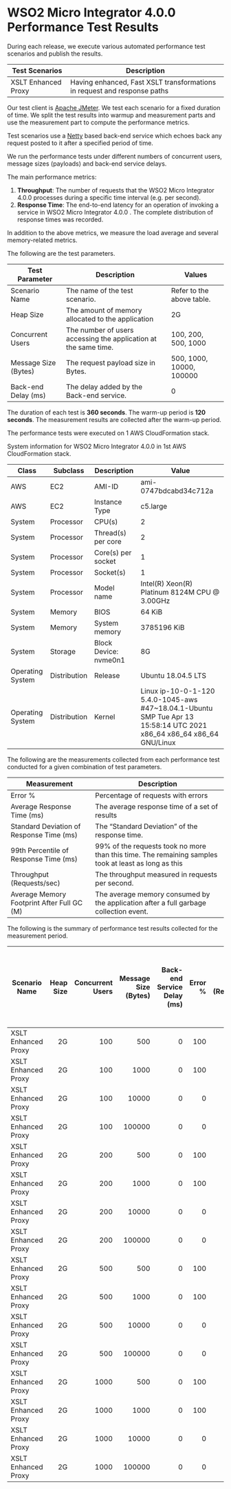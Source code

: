 # WSO2 Micro Integrator 4.0.0 Performance Test Results

During each release, we execute various automated performance test scenarios and publish the results.

| Test Scenarios | Description |
| --- | --- |
| XSLT Enhanced Proxy | Having enhanced, Fast XSLT transformations in request and response paths |

Our test client is [Apache JMeter](https://jmeter.apache.org/index.html). We test each scenario for a fixed duration of
time. We split the test results into warmup and measurement parts and use the measurement part to compute the
performance metrics.

Test scenarios use a [Netty](https://netty.io/) based back-end service which echoes back any request
posted to it after a specified period of time.

We run the performance tests under different numbers of concurrent users, message sizes (payloads) and back-end service
delays.

The main performance metrics:

1. **Throughput**: The number of requests that the WSO2 Micro Integrator 4.0.0 processes during a specific time interval (e.g. per second).
2. **Response Time**: The end-to-end latency for an operation of invoking a service in WSO2 Micro Integrator 4.0.0 . The complete distribution of response times was recorded.

In addition to the above metrics, we measure the load average and several memory-related metrics.

The following are the test parameters.

| Test Parameter | Description | Values |
| --- | --- | --- |
| Scenario Name | The name of the test scenario. | Refer to the above table. |
| Heap Size | The amount of memory allocated to the application | 2G |
| Concurrent Users | The number of users accessing the application at the same time. | 100, 200, 500, 1000 |
| Message Size (Bytes) | The request payload size in Bytes. | 500, 1000, 10000, 100000 |
| Back-end Delay (ms) | The delay added by the Back-end service. | 0 |

The duration of each test is **360 seconds**. The warm-up period is **120 seconds**.
The measurement results are collected after the warm-up period.

The performance tests were executed on 1 AWS CloudFormation stack.


System information for WSO2 Micro Integrator 4.0.0 in 1st AWS CloudFormation stack.

| Class | Subclass | Description | Value |
| --- | --- | --- | --- |
| AWS | EC2 | AMI-ID | ami-0747bdcabd34c712a |
| AWS | EC2 | Instance Type | c5.large |
| System | Processor | CPU(s) | 2 |
| System | Processor | Thread(s) per core | 2 |
| System | Processor | Core(s) per socket | 1 |
| System | Processor | Socket(s) | 1 |
| System | Processor | Model name | Intel(R) Xeon(R) Platinum 8124M CPU @ 3.00GHz |
| System | Memory | BIOS | 64 KiB |
| System | Memory | System memory | 3785196 KiB |
| System | Storage | Block Device: nvme0n1 | 8G |
| Operating System | Distribution | Release | Ubuntu 18.04.5 LTS |
| Operating System | Distribution | Kernel | Linux ip-10-0-1-120 5.4.0-1045-aws #47~18.04.1-Ubuntu SMP Tue Apr 13 15:58:14 UTC 2021 x86_64 x86_64 x86_64 GNU/Linux |


The following are the measurements collected from each performance test conducted for a given combination of
test parameters.

| Measurement | Description |
| --- | --- |
| Error % | Percentage of requests with errors |
| Average Response Time (ms) | The average response time of a set of results |
| Standard Deviation of Response Time (ms) | The “Standard Deviation” of the response time. |
| 99th Percentile of Response Time (ms) | 99% of the requests took no more than this time. The remaining samples took at least as long as this |
| Throughput (Requests/sec) | The throughput measured in requests per second. |
| Average Memory Footprint After Full GC (M) | The average memory consumed by the application after a full garbage collection event. |

The following is the summary of performance test results collected for the measurement period.

|  Scenario Name | Heap Size | Concurrent Users | Message Size (Bytes) | Back-end Service Delay (ms) | Error % | Throughput (Requests/sec) | Average Response Time (ms) | Standard Deviation of Response Time (ms) | 99th Percentile of Response Time (ms) | WSO2 Micro Integrator 4.0.0 GC Throughput (%) | Average WSO2 Micro Integrator 4.0.0 Memory Footprint After Full GC (M) |
|---|---:|---:|---:|---:|---:|---:|---:|---:|---:|---:|---:|
|  XSLT Enhanced Proxy | 2G | 100 | 500 | 0 | 100 | 0.67 | 120064 | 0 | 120319 | 99.75 | 27.829 |
|  XSLT Enhanced Proxy | 2G | 100 | 1000 | 0 | 100 | 0.67 | 120064 | 0 | 120319 | N/A | N/A |
|  XSLT Enhanced Proxy | 2G | 100 | 10000 | 0 | 0 | 551.99 | 181 | 67.22 | 359 | N/A | N/A |
|  XSLT Enhanced Proxy | 2G | 100 | 100000 | 0 | 0 | 78.66 | 1266.2 | 282.61 | 1887 | N/A | N/A |
|  XSLT Enhanced Proxy | 2G | 200 | 500 | 0 | 100 | 1.34 | 120064 | 0 | 120319 | N/A | N/A |
|  XSLT Enhanced Proxy | 2G | 200 | 1000 | 0 | 100 | 1.34 | 120064 | 0 | 120319 | N/A | N/A |
|  XSLT Enhanced Proxy | 2G | 200 | 10000 | 0 | 0 | 590.42 | 338.7 | 106.71 | 619 | N/A | N/A |
|  XSLT Enhanced Proxy | 2G | 200 | 100000 | 0 | 0 | 77.18 | 2571.54 | 380.27 | 3503 | N/A | N/A |
|  XSLT Enhanced Proxy | 2G | 500 | 500 | 0 | 100 | 3.34 | 120064 | 0 | 120319 | N/A | N/A |
|  XSLT Enhanced Proxy | 2G | 500 | 1000 | 0 | 100 | 3.34 | 120064 | 0 | 120319 | N/A | N/A |
|  XSLT Enhanced Proxy | 2G | 500 | 10000 | 0 | 0 | 591.64 | 843.38 | 209.57 | 1399 | N/A | N/A |
|  XSLT Enhanced Proxy | 2G | 500 | 100000 | 0 | 0 | 73.62 | 6661.52 | 503.84 | 7935 | N/A | N/A |
|  XSLT Enhanced Proxy | 2G | 1000 | 500 | 0 | 100 | 6.67 | 120064 | 0 | 120319 | N/A | N/A |
|  XSLT Enhanced Proxy | 2G | 1000 | 1000 | 0 | 100 | 6.67 | 120064 | 0 | 120319 | N/A | N/A |
|  XSLT Enhanced Proxy | 2G | 1000 | 10000 | 0 | 0 | 574.26 | 1733.24 | 320.76 | 2623 | N/A | N/A |
|  XSLT Enhanced Proxy | 2G | 1000 | 100000 | 0 | 0 | 71.89 | 13368.71 | 662.57 | 14847 | N/A | N/A |
